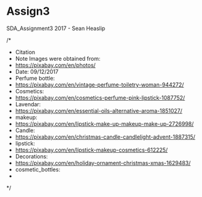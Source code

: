 # Assign3
SDA_Assignment3 2017 - Sean Heaslip

/*
* Citation
* Note Images were obtained from:
* https://pixabay.com/en/photos/
* Date: 09/12/2017
* Perfume bottle:
* https://pixabay.com/en/vintage-perfume-toiletry-woman-944272/
* Cosmetics:
* https://pixabay.com/en/cosmetics-perfume-pink-lipstick-1087752/
* Lavendar:
* https://pixabay.com/en/essential-oils-alternative-aroma-1851027/
* makeup:
* https://pixabay.com/en/lipstick-make-up-makeup-make-up-2726998/
* Candle:
* https://pixabay.com/en/christmas-candle-candlelight-advent-1887315/
* lipstick:
* https://pixabay.com/en/lipstick-makeup-cosmetics-612225/
* Decorations:
* https://pixabay.com/en/holiday-ornament-christmas-xmas-1629483/
* cosmetic_bottles:
* 
*/

